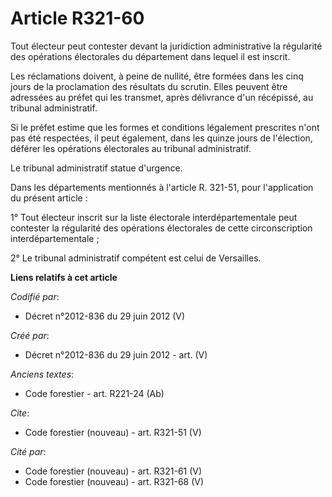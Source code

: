 # Article R321-60

Tout électeur peut contester devant la juridiction administrative la régularité des opérations électorales du département
dans lequel il est inscrit. 

Les réclamations doivent, à peine de nullité, être formées dans les cinq jours de la proclamation des résultats du scrutin.
Elles peuvent être adressées au préfet qui les transmet, après délivrance d'un récépissé, au tribunal administratif. 

Si le préfet estime que les formes et conditions légalement prescrites n'ont pas été respectées, il peut également, dans les
quinze jours de l'élection, déférer les opérations électorales au tribunal administratif. 

Le tribunal administratif statue d'urgence. 

Dans les départements mentionnés à l'article R. 321-51, pour l'application du présent article : 

1° Tout électeur inscrit sur la liste électorale interdépartementale peut contester la régularité des opérations électorales
de cette circonscription interdépartementale ; 

2° Le tribunal administratif compétent est celui de Versailles.

**Liens relatifs à cet article**

_Codifié par_:

  - Décret n°2012-836 du 29 juin 2012 (V)

_Créé par_:

  - Décret n°2012-836 du 29 juin 2012 - art. (V)

_Anciens textes_:

  - Code forestier - art. R221-24 (Ab)

_Cite_:

  - Code forestier (nouveau) - art. R321-51 (V)

_Cité par_:

  - Code forestier (nouveau) - art. R321-61 (V)
  - Code forestier (nouveau) - art. R321-68 (V)
